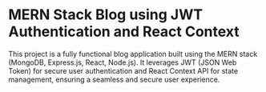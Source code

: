 # MERN Stack Blog using JWT Authentication and React Context

This project is a fully functional blog application built using the MERN stack (MongoDB, Express.js, React, Node.js). It leverages JWT (JSON Web Token) for secure user authentication and React Context API for state management, ensuring a seamless and secure user experience.

